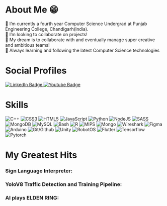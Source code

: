 # About Me 😁
🔭 I’m currently a fourth year Computer Science Undergrad at Punjab Engineering College, Chandigarh(India).
<br>
👯 I’m looking to collaborate on projects!
<br>
🤝 My dream is to collaborate with and eventually manage super creative and ambitious teams!
<br>
🎈 Always learning and following the latest Computer Science technologies
# Social Profiles 
<div id="badges_social_profiles">
  <a href="https://www.linkedin.com/in/dhruv-datta-516274200/">
  <img src="https://img.shields.io/badge/LinkedIn-blue?style=for-the-badge&logo=linkedin&logoColor=white" alt="LinkedIn Badge">
  </a>
  <a href="https://www.youtube.com/@cyberdatta">
  <img src="https://img.shields.io/badge/YouTube-FF0000?style=for-the-badge&logo=youtube&logoColor=white" alt="Youtube Badge">
  </a>
  
</div>

# Skills
![C++](https://img.shields.io/badge/c/c++-%2300599C.svg?style=for-the-badge&logo=c%2B%2B&logoColor=white) ![CSS3](https://img.shields.io/badge/css3-%231572B6.svg?style=for-the-badge&logo=css3&logoColor=white) ![HTML5](https://img.shields.io/badge/html5-%23E34F26.svg?style=for-the-badge&logo=html5&logoColor=white) ![JavaScript](https://img.shields.io/badge/javascript-%23323330.svg?style=for-the-badge&logo=javascript&logoColor=%23F7DF1E) ![Python](https://img.shields.io/badge/python-3670A0?style=for-the-badge&logo=python&logoColor=ffdd54) ![NodeJS](https://img.shields.io/badge/node.js-6DA55F?style=for-the-badge&logo=node.js&logoColor=white) ![SASS](https://img.shields.io/badge/SASS-hotpink.svg?style=for-the-badge&logo=SASS&logoColor=white) ![MongoDB](https://img.shields.io/badge/MongoDB-%234ea94b.svg?style=for-the-badge&logo=mongodb&logoColor=white) ![MySQL](https://img.shields.io/badge/mysql-%2300f.svg?style=for-the-badge&logo=mysql&logoColor=white) ![Bash](https://img.shields.io/badge/Bash-4eaa25?style=for-the-badge&logo=gnubash&logoColor=white) ![R](https://img.shields.io/badge/R-276dc3?style=for-the-badge&logo=r&logoColor=white) ![MIPS](https://img.shields.io/badge/MIPS_Assembly-000000?style=for-the-badge) ![Mongo](https://img.shields.io/badge/MongoDB-47A248?style=for-the-badge&logo=mongodb&logoColor=white) ![Wireshark](https://img.shields.io/badge/Wireshark-1679A7?style=for-the-badge&logo=wireshark&logoColor=white) ![Figma](https://img.shields.io/badge/Figma-F24E1E?style=for-the-badge&logo=figma&logoColor=white) ![Arduino](https://img.shields.io/badge/Arduino-00979D?style=for-the-badge&logo=arduino&logoColor=white) ![Git/Github](https://img.shields.io/badge/Git/Github-181717?style=for-the-badge&logo=github&logoColor=white) ![Unity](https://img.shields.io/badge/Unity-808080?style=for-the-badge&logo=unity&logoColor=black) ![RobotOS](https://img.shields.io/badge/RobotOS-00B0D8?style=for-the-badge&logo=RobotOS&logoColor=grey) ![Flutter](https://img.shields.io/badge/Flutter-02569B?style=for-the-badge&logo=flutter&logoColor=violet) ![Tensorflow](https://img.shields.io/badge/Tensorflow-FF6F00?style=for-the-badge&logo=tensorflow&logoColor=white) ![Pytorch](https://img.shields.io/badge/Pytorch-EE4C2C?style=for-the-badge&logo=pytorch&logoColor=green) 

# My Greatest Hits
### Sign Language Interpreter:


### YoloV8 Traffic Detection and Training Pipeline:


### AI plays ELDEN RING: 


<!---
CyberDatta/CyberDatta is a ✨ special ✨ repository because its `README.md` (this file) appears on your GitHub profile.
You can click the Preview link to take a look at your changes.
--->

